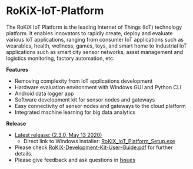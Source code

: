 # RoKiX-IoT-Platform

The RoKiX IoT Platform is the leading Internet of Things (IoT) technology platform. It enables innovators to rapidly create, deploy and evaluate various IoT applications, ranging from consumer IoT applications such as wearables, health, wellness, games, toys, and smart home to Industrial IoT applications such as smart city sensor networks, asset management and logistics monitoring, factory automation, etc.
 
**Features**
* Removing complexity from IoT applications development
* Hardware evaluation environment with Windows GUI and Python CLI
* Android data logger app
* Software development kit for sensor nodes and gateways
* Easy connectivity of sensor nodes and gateways to the cloud platform
* Integrated machine learning for big data analytics

**Release**
* [Latest release: (2.3.0, May 13 2020)](https://github.com/RohmSemiconductor/RoKiX-IoT-Platform/releases/latest)
  * Direct link to Windows installer: [RoKiX_IoT_Platform_Setup.exe](https://github.com/RohmSemiconductor/RoKiX-IoT-Platform/releases/download/v2.3.0/RoKiX_IoT_Platform_Setup.exe)
* Please check [RoKiX-Development-Kit-User-Guide.pdf](https://github.com/RohmSemiconductor/RoKiX-IoT-Platform/blob/v2.3.0/RoKiX-Development-Kit-User-Guide.pdf) for further details.
* Please give feedback and ask questions in [Issues](https://github.com/RohmSemiconductor/RoKiX-IoT-Platform/issues)
